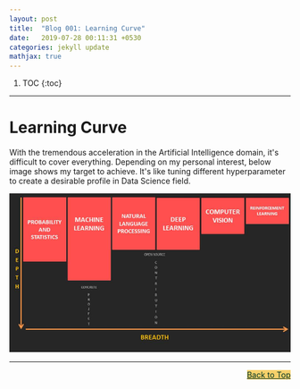 ```yaml
---
layout: post
title:  "Blog 001: Learning Curve"
date:   2019-07-28 00:11:31 +0530
categories: jekyll update
mathjax: true
---
```


1. TOC
{:toc}
---

# Learning Curve

With the tremendous acceleration in the Artificial Intelligence domain, it's difficult to cover everything. Depending on my personal interest, below image shows my target to achieve. It's like tuning different hyperparameter to create a desirable profile in Data Science field. 

![image](/assets/images/ML_DL_LEARNING_CURVE.jpg)

----

<a href="#Top" style="color:#023628;background-color: #f7d06a;float: right;">Back to Top</a>

